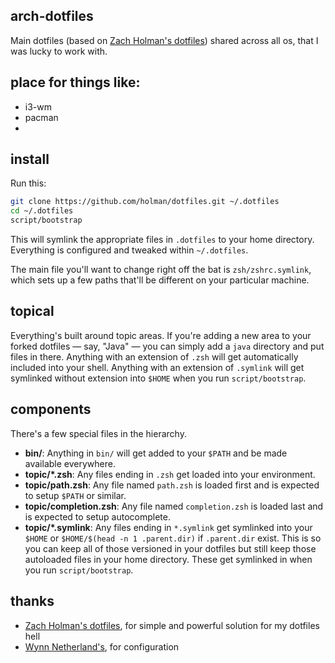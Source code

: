 ## arch-dotfiles

Main dotfiles (based on [Zach Holman's dotfiles](https://github.com/holman/dotfiles)) shared across all os, that I was lucky to work with.

## place for things like:

* i3-wm
* pacman
* 

## install

Run this:

```sh
git clone https://github.com/holman/dotfiles.git ~/.dotfiles
cd ~/.dotfiles
script/bootstrap
```

This will symlink the appropriate files in `.dotfiles` to your home directory.
Everything is configured and tweaked within `~/.dotfiles`.

The main file you'll want to change right off the bat is `zsh/zshrc.symlink`,
which sets up a few paths that'll be different on your particular machine.

## topical

Everything's built around topic areas. If you're adding a new area to your
forked dotfiles — say, "Java" — you can simply add a `java` directory and put
files in there. Anything with an extension of `.zsh` will get automatically
included into your shell. Anything with an extension of `.symlink` will get
symlinked without extension into `$HOME` when you run `script/bootstrap`.

## components

There's a few special files in the hierarchy.

- **bin/**: Anything in `bin/` will get added to your `$PATH` and be made
  available everywhere.
- **topic/\*.zsh**: Any files ending in `.zsh` get loaded into your
  environment.
- **topic/path.zsh**: Any file named `path.zsh` is loaded first and is
  expected to setup `$PATH` or similar.
- **topic/completion.zsh**: Any file named `completion.zsh` is loaded
  last and is expected to setup autocomplete.
- **topic/\*.symlink**: Any files ending in `*.symlink` get symlinked into
  your `$HOME` or `$HOME/$(head -n 1 .parent.dir)` if `.parent.dir` exist. This is so you can keep all of those versioned in your dotfiles but still keep those autoloaded files in your home directory. These get symlinked in when you run `script/bootstrap`.

## thanks

* [Zach Holman's dotfiles](https://github.com/holman/dotfiles), for simple and powerful solution for my dotfiles hell
* [Wynn Netherland's](https://github.com/pengwynn/dotfiles), for configuration

